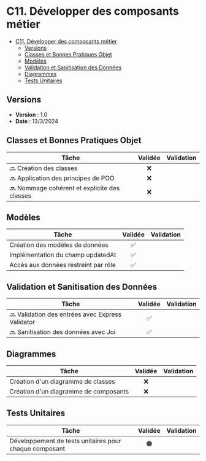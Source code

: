 # C11. Développer des composants métier

- [C11. Développer des composants métier](#c11-développer-des-composants-métier)
  - [Versions](#versions)
  - [Classes et Bonnes Pratiques Objet](#classes-et-bonnes-pratiques-objet)
  - [Modèles](#modèles)
  - [Validation et Sanitisation des Données](#validation-et-sanitisation-des-données)
  - [Diagrammes](#diagrammes)
  - [Tests Unitaires](#tests-unitaires)

## Versions

- **Version** : 1.0
- **Date** : 13/3/2024

## Classes et Bonnes Pratiques Objet

| Tâche                                     | Validée  | Validation                         |
|-------------------------------------------|:----------:|------------------------------------|
| 🔜 Création des classes                      |     ❌     |                                    |
| 🔜 Application des principes de POO          |     ❌     |                                    |
| 🔜 Nommage cohérent et explicite des classes |     ❌     |                                    |

## Modèles

| Tâche                                   | Validée  |Validation                          |
|-----------------------------------------|:----------:|------------------------------------|
| Création des modèles de données         |     ✅     |                                    |
| Implémentation du champ updatedAt       |     ✅     |                                    |
| Accès aux données restreint par rôle    |     ✅     |                                    |

## Validation et Sanitisation des Données

| Tâche                                         | Validée  | Validation                              |
|-----------------------------------------------|:----------:|-----------------------------------------|
| 🔜 Validation des entrées avec Express Validator |     ✅     |                                         |
| 🔜 Sanitisation des données avec Joi             |     ✅     |                                         |

## Diagrammes

| Tâche                                         | Validée  | Validation                         | 
|-----------------------------------------------|:----------:|------------------------------------|
| Création d'un diagramme de classes            |     ❌     |                                    |
| Création d'un diagramme de composants         |     ❌     |                                    |

## Tests Unitaires

| Tâche                                                  | Validée  | Validation                         |
|--------------------------------------------------------|:----------:|------------------------------------|
| Développement de tests unitaires pour chaque composant |     🟠     |                                    |
